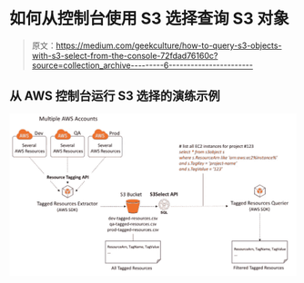 # 如何从控制台使用 S3 选择查询 S3 对象

> 原文：<https://medium.com/geekculture/how-to-query-s3-objects-with-s3-select-from-the-console-72fdad76160c?source=collection_archive---------6----------------------->

## 从 AWS 控制台运行 S3 选择的演练示例

![](img/06e276ba572e70a3ec4300e78f977578.png)